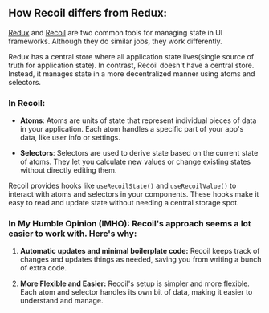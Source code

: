 ## How Recoil differs from Redux: 

[Redux](https://redux.js.org/introduction/core-concepts) and [Recoil](https://recoiljs.org/docs/introduction/core-concepts) are two common tools for managing state in UI frameworks. Although they do similar jobs, they work differently.

Redux has a central store where all application state lives(single source of truth for application state). In contrast, Recoil doesn't have a central store. Instead, it manages state in a more decentralized manner using atoms and selectors.

### __In Recoil:__

- __Atoms__: Atoms are units of state that represent individual pieces of data in your application. Each atom handles a specific part of your app's data, like user info or settings.

- __Selectors__: Selectors are used to derive state based on the current state of atoms. They let you calculate new values or change existing states without directly editing them.

Recoil provides hooks like `useRecoilState()` and `useRecoilValue()` to interact with atoms and selectors in your components. These hooks make it easy to read and update state without needing a central storage spot.

### In My Humble Opinion (IMHO): Recoil's approach seems a lot easier to work with. Here's why: 

1. __Automatic updates and minimal boilerplate code:__ Recoil keeps track of changes and updates things as needed, saving you from writing a bunch of extra code.

2. __More Flexible and Easier:__ Recoil's setup is simpler and more flexible. Each atom and selector handles its own bit of data, making it easier to understand and manage.






